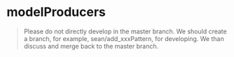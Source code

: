 # modelProducers
> Please do not directly develop in the master branch.
> We should create a branch, for example, sean/add_xxxPattern,
> for developing. We than discuss and merge back to the master branch.
